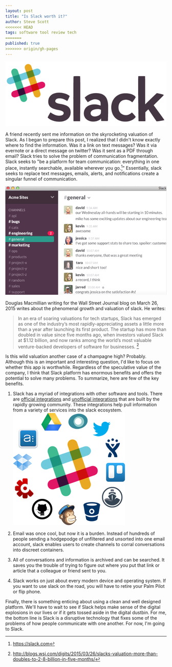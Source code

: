 ```yaml
---
layout: post
title: "Is Slack worth it?"
author: Steve Scott
<<<<<<< HEAD
tags: software tool review tech
=======
published: true
>>>>>>> origin/gh-pages
---
```


<img src="/assets/img/slack-logo.png" class="img-responsive" alt="Responsive image">

A friend recently sent me information on the skyrocketing valuation of Slack.  As I began to prepare this post, I realized that I didn't know exactly where to find the information. Was it a link on text messages?  Was it via evernote or a direct message on twitter?  Was it sent as a PDF through email?  Slack tries to solve the problem of communication fragmentation.  Slack seeks to "be a platform for team communication: everything in one place, instantly searchable, available wherever you go.[^slack2]"  Essentially, slack seeks to replace text messages, emails, alerts, and notifications create a singular funnel of communication. 

<img src="/assets/img/slack-why.png" class="img-responsive" alt="Responsive image"> 

Douglas Macmillian writing for the Wall Street Journal blog on March 26, 2015 writes about the phenomenal growth and valuation of slack.  He writes:  

> In an era of soaring valuations for tech startups, Slack has emerged as one of the industry’s most rapidly-appreciating assets a little more than a year after launching its first product. The startup has more than doubled in value since five months ago, when investors valued Slack at $1.12 billion, and now ranks among the world’s most valuable venture-backed developers of software for businesses. [^slack]

Is this wild valuation another case of a champagne high? Probably.  Although this is an important and interesting question, I'd like to focus on whether this app is worthwhile.  Regardless of the speculative value of the company, I think that Slack platform has enormous benefits and offers the potential to solve many problems.  To summarize, here are few of the key benefits.

1) Slack has a myriad of integrations with other software and tools.  There are [official integrations](https://slack.com/integrations) and [unofficial integrations](https://api.slack.com/community) that are built by the rapidly growing community. These integrations help pull information from a variety of services into the slack ecosystem. <img src="/assets/img/slack-integrations.png" class="img-responsive" alt="Responsive image">  

2) Email was once cool, but now it is a burden.  Instead of hundreds of people sending a hodgepodge of unfiltered and unsorted into one email account, slack enables users to create channels to corral conversations into discreet containers. 

3) All of conversations and information is archived and can be searched.  It saves you the trouble of trying to figure out where you put that link or article that a colleague or friend sent to you.

4) Slack works on just about every modern device and operating system.  If you want to use slack on the road, you will have to retire your Palm Pilot or flip phone.

Finally, there is something enticing about using a clean and well designed platform.  We'll have to wait to see if Slack helps make sense of the digital explosions in our lives or if it gets tossed aside in the digital dustbin.  For me, the bottom line is Slack is a disruptive technology that fixes some of the problems of how people communicate with one another.  For now, I'm going to Slack.

[^slack2]: https://slack.com 
[^slack]: http://blogs.wsj.com/digits/2015/03/26/slacks-valuation-more-than-doubles-to-2-8-billion-in-five-months/